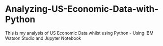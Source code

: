 # Analyzing-US-Economic-Data-with-Python
This is my analysis of US Economic Data whilst using Python - Using IBM Watson Studio and Jupyter Notebook

